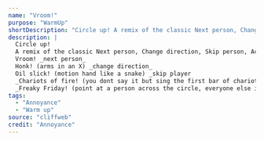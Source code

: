```yaml
---
name: "Vroom!"
purpose: "WarmUp"
shortDescription: "Circle up! A remix of the classic Next person, Change direction, Skip person, Across the circle type warm ups: Vroom! _next person_ Honk! (arms in an X) _change direction_ Oil slick! (motion hand like a snake) _skip player _Chariots of fire! (you dont say it but sing the first bar of chariots of fire while rotating finger at your victim) _across the circle _Freaky Friday! (point at a person across the circle, everyone else in unison says \"Body swap!?\" while face-palming, the 2 players swap places and hi-five as they pass)"
description: |
  Circle up!
  A remix of the classic Next person, Change direction, Skip person, Across the circle type warm ups:
  Vroom! _next person_
  Honk! (arms in an X) _change direction_
  Oil slick! (motion hand like a snake) _skip player
  _Chariots of fire! (you dont say it but sing the first bar of chariots of fire while rotating finger at your victim) _across the circle
  _Freaky Friday! (point at a person across the circle, everyone else in unison says "Body swap!?" while face-palming, the 2 players swap places and hi-five as they pass)
tags:
  - "Annoyance"
  - "Warm up"
source: "cliffweb"
credit: "Annoyance"
---
```


